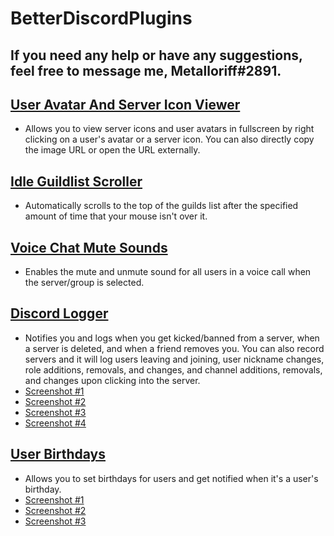 # BetterDiscordPlugins


## If you need any help or have any suggestions, feel free to message me, Metalloriff#2891.


## [User Avatar And Server Icon Viewer](https://github.com/Metalloriff/BetterDiscordPlugins/blob/master/AvatarIconViewer.plugin.js)
- Allows you to view server icons and user avatars in fullscreen by right clicking on a user's avatar or a server icon. You can also directly copy the image URL or open the URL externally.

## [Idle Guildlist Scroller](https://github.com/Metalloriff/BetterDiscordPlugins/blob/master/IdleGuildlistScroller.plugin.js)
- Automatically scrolls to the top of the guilds list after the specified amount of time that your mouse isn't over it.

## [Voice Chat Mute Sounds](https://github.com/Metalloriff/BetterDiscordPlugins/blob/master/VCMuteSounds.plugin.js)
- Enables the mute and unmute sound for all users in a voice call when the server/group is selected.

## [Discord Logger](https://github.com/Metalloriff/BetterDiscordPlugins/blob/master/DiscordLogger.plugin.js)
- Notifies you and logs when you get kicked/banned from a server, when a server is deleted, and when a friend removes you. You can also record servers and it will log users leaving and joining, user nickname changes, role additions, removals, and changes, and channel additions, removals, and changes upon clicking into the server.
- [Screenshot #1](https://i.imgur.com/wVt6zOB.jpg)
- [Screenshot #2](https://i.imgur.com/f5b80tn.png)
- [Screenshot #3](https://i.imgur.com/fLyTYZh.png)
- [Screenshot #4](https://i.imgur.com/zxkjGMQ.png)

## [User Birthdays](https://github.com/Metalloriff/BetterDiscordPlugins/blob/master/UserBirthdays.plugin.js)
- Allows you to set birthdays for users and get notified when it's a user's birthday.
- [Screenshot #1](https://i.imgur.com/ZhLPwqV.png)
- [Screenshot #2](https://i.imgur.com/vuzlwX7.png)
- [Screenshot #3](https://i.imgur.com/dAeQgUj.png)
